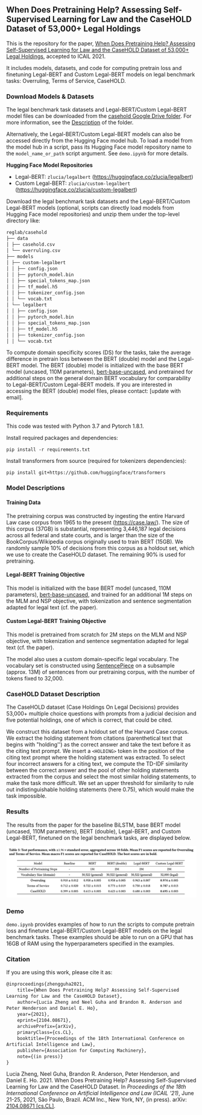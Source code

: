 ## When Does Pretraining Help? Assessing Self-Supervised Learning for Law and the CaseHOLD Dataset of 53,000+ Legal Holdings

This is the repository for the paper, [When Does Pretraining Help? Assessing Self-Supervised Learning for Law and the CaseHOLD Dataset of 53,000+ Legal Holdings](https://arxiv.org/abs/2104.08671), accepted to ICAIL 2021.

It includes models, datasets, and code for computing pretrain loss and finetuning Legal-BERT and Custom Legal-BERT models on legal benchmark tasks: Overruling, Terms of Service, CaseHOLD.

### Download Models & Datasets
The legal benchmark task datasets and Legal-BERT/Custom Legal-BERT model files can be downloaded from the [casehold Google Drive folder](https://drive.google.com/drive/folders/18YZpKNzbgG3ZWWgmu0Xz6oK3nuv0M2iK?usp=sharing). For more information, see the [Description](https://docs.google.com/document/d/1K3LtZ5Z6Zxh9Xuf5Pu0P4UuPXa_rCuE6b2_gL1yLej8/edit?usp=sharing) of the folder.

Alternatively, the Legal-BERT/Custom Legal-BERT models can also be accessed directly from the Hugging Face model hub. To load a model from the model hub in a script, pass its Hugging Face model repository name to the `model_name_or_path` script argument. See `demo.ipynb` for more details.

**Hugging Face Model Repositories**

-   Legal-BERT: `zlucia/legalbert` (https://huggingface.co/zlucia/legalbert)
- Custom Legal-BERT: `zlucia/custom-legalbert` (https://huggingface.co/zlucia/custom-legalbert)

Download the legal benchmark task datasets and the Legal-BERT/Custom Legal-BERT models (optional, scripts can directly load models from Hugging Face model repositories) and unzip them under the top-level directory like:

	reglab/casehold
	├── data
	│ ├── casehold.csv
	│ └── overruling.csv
	├── models
	│ ├── custom-legalbert
	│ │ ├── config.json
	│ │ ├── pytorch_model.bin
	│ │ ├── special_tokens_map.json
	│ │ ├── tf_model.h5
	│ │ ├── tokenizer_config.json
	│ │ └── vocab.txt
	│ └── legalbert
	│ │ ├── config.json
	│ │ ├── pytorch_model.bin
	│ │ ├── special_tokens_map.json
	│ │ ├── tf_model.h5
	│ │ ├── tokenizer_config.json
	│ │ └── vocab.txt

To compute domain specificity scores (DS) for the tasks, take the average difference in pretrain loss between the BERT (double) model and the Legal-BERT model. The BERT (double) model is initialized with the base BERT model (uncased, 110M parameters), [bert-base-uncased](https://huggingface.co/bert-base-uncased), and pretrained for additional steps on the general domain BERT vocabulary for comparability to Legal-BERT/Custom Legal-BERT models. If you are interested in accessing the BERT (double) model files, please contact: [update with email].

### Requirements
This code was tested with Python 3.7 and Pytorch 1.8.1.

Install required packages and dependencies:

    pip install -r requirements.txt

Install transformers from source (required for tokenizers dependencies):

    pip install git+https://github.com/huggingface/transformers

### Model Descriptions
####  Training Data
The pretraining corpus was constructed by ingesting the entire Harvard Law case corpus from 1965 to the present (https://case.law/). The size of this corpus (37GB) is substantial, representing 3,446,187 legal decisions across all federal and state courts, and is larger than the size of the BookCorpus/Wikipedia corpus originally used to train BERT (15GB). We randomly sample 10% of decisions from this corpus as a holdout set, which we use to create the CaseHOLD dataset. The remaining 90% is used for pretraining. 

#### Legal-BERT Training Objective
This model is initialized with the base BERT model (uncased, 110M parameters), [bert-base-uncased](https://huggingface.co/bert-base-uncased), and trained for an additional 1M steps on the MLM and NSP objective, with tokenization and sentence segmentation adapted for legal text (cf. the paper).

#### Custom Legal-BERT Training Objective
This model is pretrained from scratch for 2M steps on the MLM and NSP objective, with tokenization and sentence segmentation adapted for legal text (cf. the paper). 

The model also uses a custom domain-specific legal vocabulary. The vocabulary set is constructed using [SentencePiece](https://arxiv.org/abs/1808.06226) on a subsample (approx. 13M) of sentences from our pretraining corpus, with the number of tokens fixed to 32,000.

### CaseHOLD Dataset Description
The CaseHOLD dataset (Case Holdings On Legal Decisions) provides 53,000+ multiple choice questions with prompts from a judicial decision and five potential holdings, one of which is correct, that could be cited.

We construct this dataset from a holdout set of the Harvard Case corpus. We extract the holding statement from citations (parenthetical text that begins with "holding'') as the correct answer and take the text before it as the citing text prompt. We insert a `<HOLDING>` token in the position of the citing text prompt where the holding statement was extracted. To select four incorrect answers for a citing text, we compute the TD-IDF similarity between the correct answer and the pool of other holding statements extracted from the corpus and select the most similar holding statements, to make the task more difficult. We set an upper threshold for similarity to rule out indistinguishable holding statements (here 0.75), which would make the task impossible.

### Results
The results from the paper for the baseline BiLSTM, base BERT model (uncased, 110M parameters), BERT (double), Legal-BERT, and Custom Legal-BERT, finetuned on the legal benchmark tasks, are displayed below.

![](figures/results.png)

### Demo
`demo.ipynb` provides examples of how to run the scripts to compute pretrain loss and finetune Legal-BERT/Custom Legal-BERT models on the legal benchmark tasks. These examples should be able to run on a GPU that has 16GB of RAM using the hyperparameters specified in the examples.

### Citation
If you are using this work, please cite it as:

	@inproceedings{zhengguha2021,
		title={When Does Pretraining Help? Assessing Self-Supervised Learning for Law and the CaseHOLD Dataset},
		author={Lucia Zheng and Neel Guha and Brandon R. Anderson and Peter Henderson and Daniel E. Ho},
		year={2021},
		eprint={2104.08671},
		archivePrefix={arXiv},
		primaryClass={cs.CL},
		booktitle={Proceedings of the 18th International Conference on Artificial Intelligence and Law},
		publisher={Association for Computing Machinery},
		note={(in press)}
	}

Lucia Zheng, Neel Guha, Brandon R. Anderson, Peter Henderson, and Daniel E. Ho. 2021. When Does Pretraining Help? Assessing Self-Supervised Learning for Law and the CaseHOLD Dataset. In *Proceedings of the 18th International Conference on Artificial Intelligence and Law (ICAIL '21)*, June 21-25, 2021,  São Paulo, Brazil. ACM Inc., New York, NY, (in press). arXiv: [2104.08671 \[cs.CL\]](https://arxiv.org/abs/2104.08671).


